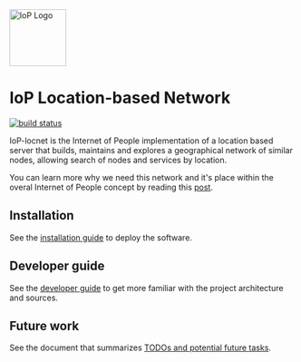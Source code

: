 <img src="https://raw.githubusercontent.com/Internet-of-People/media/master/official/iop_logo_main.png" alt="IoP Logo" height="100px">

# IoP Location-based Network
[![build status](https://gitlab.com/iop-ventures/iop-location-based-network/badges/master/build.svg)](https://gitlab.com/iop-ventures/iop-location-based-network/commits/master)

IoP-locnet is the Internet of People implementation of a location based server that builds,
maintains and explores a geographical network of similar nodes,
allowing search of nodes and services by location.

You can learn more why we need this network and it's place within the overal Internet of People concept by reading this [post](https://medium.com/@luisfernandomolina/the-location-based-network-d03e1e57b2b6#.acv7mm9wo).

## Installation

See the [installation guide](doc/INSTALL.md) to deploy the software.

## Developer guide

See the [developer guide](doc/DeveloperGuide.md) to get more familiar with the project architecture and sources.

## Future work

See the document that summarizes [TODOs and potential future tasks](doc/TODO.md).

